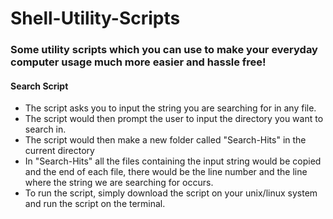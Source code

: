 # Shell-Utility-Scripts
<h3>Some utility scripts which you can use to make your everyday computer usage much more easier and hassle free!</h3>
<h4> Search Script </h4>   
<ul>
  <li>The script asks you to input the string you are searching for in any file.</li>
  <li>The script would then prompt the user to input the directory you want to search in.</li>
  <li>The script would then make a new folder called "Search-Hits" in the current directory</li>
  <li>In "Search-Hits" all the files containing the input string would be copied and the end of each file, there would be the line number and the line where the string we are searching for occurs.</li>
  <li>To run the script, simply download the script on your unix/linux system and run the script on the terminal.</li>
  
</ul>
